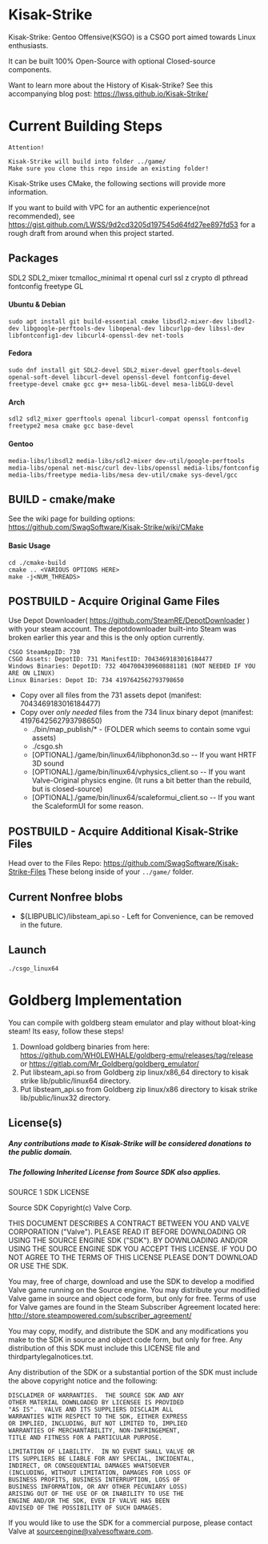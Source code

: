 # Kisak-Strike
Kisak-Strike: Gentoo Offensive(KSGO) is a CSGO port aimed towards Linux enthusiasts. 

It can be built 100% Open-Source with optional Closed-source components.

Want to learn more about the History of Kisak-Strike? See this accompanying blog post: https://lwss.github.io/Kisak-Strike/
# Current Building Steps

```
Attention!

Kisak-Strike will build into folder ../game/
Make sure you clone this repo inside an existing folder!
```

Kisak-Strike uses CMake, the following sections will provide more information.

If you want to build with VPC for an authentic experience(not recommended), see https://gist.github.com/LWSS/9d2cd3205d197545d64fd27ee897fd53 for a rough draft from around when this project started.

## Packages
SDL2 SDL2_mixer tcmalloc_minimal rt openal curl ssl z crypto dl pthread fontconfig freetype GL

#### Ubuntu & Debian
```
sudo apt install git build-essential cmake libsdl2-mixer-dev libsdl2-dev libgoogle-perftools-dev libopenal-dev libcurlpp-dev libssl-dev libfontconfig1-dev libcurl4-openssl-dev net-tools
```
#### Fedora
```
sudo dnf install git SDL2-devel SDL2_mixer-devel gperftools-devel openal-soft-devel libcurl-devel openssl-devel fontconfig-devel freetype-devel cmake gcc g++ mesa-libGL-devel mesa-libGLU-devel
```
#### Arch
```
sdl2 sdl2_mixer gperftools openal libcurl-compat openssl fontconfig freetype2 mesa cmake gcc base-devel
```

#### Gentoo
```
media-libs/libsdl2 media-libs/sdl2-mixer dev-util/google-perftools media-libs/openal net-misc/curl dev-libs/openssl media-libs/fontconfig media-libs/freetype media-libs/mesa dev-util/cmake sys-devel/gcc
```

## BUILD - cmake/make
See the wiki page for building options: https://github.com/SwagSoftware/Kisak-Strike/wiki/CMake

 #### Basic Usage
```
cd ./cmake-build
cmake .. <VARIOUS OPTIONS HERE>
make -j<NUM_THREADS>
```
## POSTBUILD - Acquire Original Game Files
Use Depot Downloader( https://github.com/SteamRE/DepotDownloader ) with your steam account. The depotdownloader built-into Steam was broken earlier this year and this is the only option currently.
```
CSGO SteamAppID: 730
CSGO Assets: DepotID: 731 ManifestID: 7043469183016184477
Windows Binaries: DepotID: 732 4047004309608881181 (NOT NEEDED IF YOU ARE ON LINUX)
Linux Binaries: Depot ID: 734 4197642562793798650
```

* Copy over all files from the 731 assets depot (manifest: 7043469183016184477)
* Copy over *only needed* files from the 734 linux binary depot (manifest: 4197642562793798650)
    * ./bin/map_publish/* - (FOLDER which seems to contain some vgui assets)
    * ./csgo.sh
    * [OPTIONAL]./game/bin/linux64/libphonon3d.so -- If you want HRTF 3D sound
    * [OPTIONAL]./game/bin/linux64/vphysics_client.so -- If you want Valve-Original physics engine. (It runs a bit better than the rebuild, but is closed-source)
    * [OPTIONAL]./game/bin/linux64/scaleformui_client.so -- If you want the ScaleformUI for some reason.

## POSTBUILD - Acquire Additional Kisak-Strike Files
Head over to the Files Repo: https://github.com/SwagSoftware/Kisak-Strike-Files
These belong inside of your `../game/` folder.


## Current Nonfree blobs
* ${LIBPUBLIC}/libsteam_api.so  - Left for Convenience, can be removed in the future.

## Launch
`./csgo_linux64`

# Goldberg Implementation

You can compile with goldberg steam emulator and play without bloat-king steam!
Its easy, follow these steps!

1. Download goldberg binaries from here: https://github.com/WH0LEWHALE/goldberg-emu/releases/tag/release or https://gitlab.com/Mr_Goldberg/goldberg_emulator/
2. Put libsteam_api.so from Goldberg zip linux/x86_64 directory to kisak strike lib/public/linux64 directory.
3. Put libsteam_api.so from Goldberg zip linux/x86 directory to kisak strike lib/public/linux32 directory.

## License(s)
##### Any contributions made to Kisak-Strike will be considered donations to the public domain.

##### The following Inherited License from Source SDK also applies.

SOURCE 1 SDK LICENSE

Source SDK Copyright(c) Valve Corp.  

THIS DOCUMENT DESCRIBES A CONTRACT BETWEEN YOU AND VALVE 
CORPORATION ("Valve").  PLEASE READ IT BEFORE DOWNLOADING OR USING 
THE SOURCE ENGINE SDK ("SDK"). BY DOWNLOADING AND/OR USING THE 
SOURCE ENGINE SDK YOU ACCEPT THIS LICENSE. IF YOU DO NOT AGREE TO 
THE TERMS OF THIS LICENSE PLEASE DON’T DOWNLOAD OR USE THE SDK.  

  You may, free of charge, download and use the SDK to develop a modified Valve game 
running on the Source engine.  You may distribute your modified Valve game in source and 
object code form, but only for free. Terms of use for Valve games are found in the Steam 
Subscriber Agreement located here: http://store.steampowered.com/subscriber_agreement/ 

  You may copy, modify, and distribute the SDK and any modifications you make to the 
SDK in source and object code form, but only for free.  Any distribution of this SDK must 
include this LICENSE file and thirdpartylegalnotices.txt.  
 
  Any distribution of the SDK or a substantial portion of the SDK must include the above 
copyright notice and the following: 

    DISCLAIMER OF WARRANTIES.  THE SOURCE SDK AND ANY 
    OTHER MATERIAL DOWNLOADED BY LICENSEE IS PROVIDED 
    "AS IS".  VALVE AND ITS SUPPLIERS DISCLAIM ALL 
    WARRANTIES WITH RESPECT TO THE SDK, EITHER EXPRESS 
    OR IMPLIED, INCLUDING, BUT NOT LIMITED TO, IMPLIED 
    WARRANTIES OF MERCHANTABILITY, NON-INFRINGEMENT, 
    TITLE AND FITNESS FOR A PARTICULAR PURPOSE.  

    LIMITATION OF LIABILITY.  IN NO EVENT SHALL VALVE OR 
    ITS SUPPLIERS BE LIABLE FOR ANY SPECIAL, INCIDENTAL, 
    INDIRECT, OR CONSEQUENTIAL DAMAGES WHATSOEVER 
    (INCLUDING, WITHOUT LIMITATION, DAMAGES FOR LOSS OF 
    BUSINESS PROFITS, BUSINESS INTERRUPTION, LOSS OF 
    BUSINESS INFORMATION, OR ANY OTHER PECUNIARY LOSS) 
    ARISING OUT OF THE USE OF OR INABILITY TO USE THE 
    ENGINE AND/OR THE SDK, EVEN IF VALVE HAS BEEN 
    ADVISED OF THE POSSIBILITY OF SUCH DAMAGES.  
 
       
If you would like to use the SDK for a commercial purpose, please contact Valve at 
sourceengine@valvesoftware.com.

